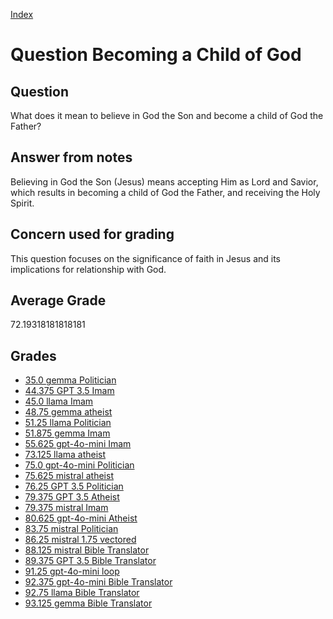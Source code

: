 
[Index](../../index.md)
# Question Becoming a Child of God
## Question
What does it mean to believe in God the Son and become a child of God the Father?

## Answer from notes
Believing in God the Son (Jesus) means accepting Him as Lord and Savior, which results in becoming a child of God the Father, and receiving the Holy Spirit.

## Concern used for grading
This question focuses on the significance of faith in Jesus and its implications for relationship with God.

## Average Grade
72.19318181818181

## Grades
 * [35.0 gemma Politician](../answers/gemma_Politician/Becoming_a_Child_of_God.md)
 * [44.375 GPT 3.5 Imam](../answers/GPT_3.5_Imam/Becoming_a_Child_of_God.md)
 * [45.0 llama Imam](../answers/llama_Imam/Becoming_a_Child_of_God.md)
 * [48.75 gemma atheist](../answers/gemma_atheist/Becoming_a_Child_of_God.md)
 * [51.25 llama Politician](../answers/llama_Politician/Becoming_a_Child_of_God.md)
 * [51.875 gemma Imam](../answers/gemma_Imam/Becoming_a_Child_of_God.md)
 * [55.625 gpt-4o-mini Imam](../answers/gpt-4o-mini_Imam/Becoming_a_Child_of_God.md)
 * [73.125 llama atheist](../answers/llama_atheist/Becoming_a_Child_of_God.md)
 * [75.0 gpt-4o-mini Politician](../answers/gpt-4o-mini_Politician/Becoming_a_Child_of_God.md)
 * [75.625 mistral atheist](../answers/mistral_atheist/Becoming_a_Child_of_God.md)
 * [76.25 GPT 3.5 Politician](../answers/GPT_3.5_Politician/Becoming_a_Child_of_God.md)
 * [79.375 GPT 3.5 Atheist](../answers/GPT_3.5_Atheist/Becoming_a_Child_of_God.md)
 * [79.375 mistral Imam](../answers/mistral_Imam/Becoming_a_Child_of_God.md)
 * [80.625 gpt-4o-mini Atheist](../answers/gpt-4o-mini_Atheist/Becoming_a_Child_of_God.md)
 * [83.75 mistral Politician](../answers/mistral_Politician/Becoming_a_Child_of_God.md)
 * [86.25 mistral 1.75 vectored](../answers/mistral_1.75_vectored/Becoming_a_Child_of_God.md)
 * [88.125 mistral Bible Translator](../answers/mistral_Bible_Translator/Becoming_a_Child_of_God.md)
 * [89.375 GPT 3.5 Bible Translator](../answers/GPT_3.5_Bible_Translator/Becoming_a_Child_of_God.md)
 * [91.25 gpt-4o-mini loop](../answers/gpt-4o-mini_loop/Becoming_a_Child_of_God.md)
 * [92.375 gpt-4o-mini Bible Translator](../answers/gpt-4o-mini_Bible_Translator/Becoming_a_Child_of_God.md)
 * [92.75 llama Bible Translator](../answers/llama_Bible_Translator/Becoming_a_Child_of_God.md)
 * [93.125 gemma Bible Translator](../answers/gemma_Bible_Translator/Becoming_a_Child_of_God.md)
